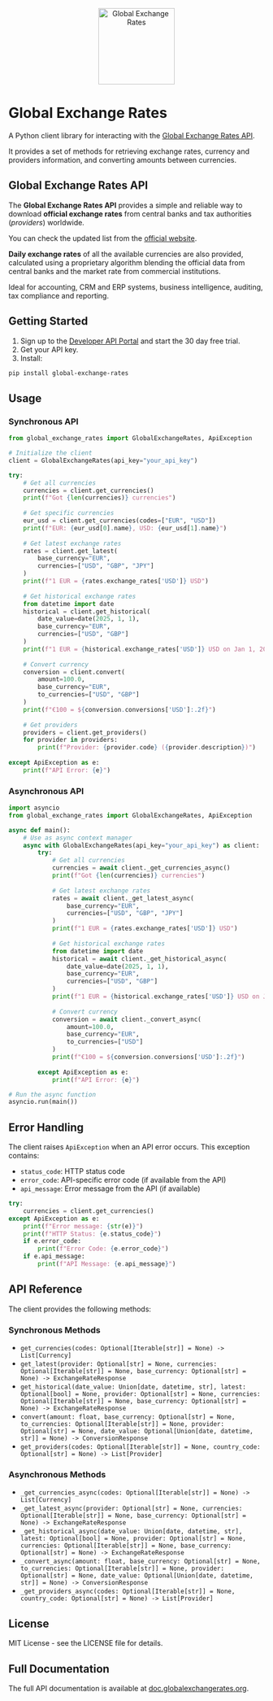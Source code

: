 <p align="center">
  <img src="https://www.globalexchangerates.org/wp-content/uploads/2025/03/Logo_216_White-150x150.png" alt="Global Exchange Rates" width="150">
</p>

# Global Exchange Rates

A Python client library for interacting with the [Global Exchange Rates API](https://www.globalexchangerates.org/).

It provides a set of methods for retrieving exchange rates, currency and providers information, and converting amounts between currencies. 

## Global Exchange Rates API

The **Global Exchange Rates API** provides a simple and reliable way to download **official exchange rates** from central banks and tax authorities (*providers*) worldwide. 

You can check the updated list from the [official website](https://www.globalexchangerates.org/global-coverage/).

**Daily exchange rates** of all the available currencies are also provided, calculated using a proprietary algorithm blending the official data from central banks and the market rate from commercial institutions.

Ideal for accounting, CRM and ERP systems, business intelligence, auditing, tax compliance and reporting.

## Getting Started

1. Sign up to the [Developer API Portal](https://dev.globalexchangerates.org/Account/Signup) and start the 30 day free trial.
2. Get your API key.
3. Install:

```bash
pip install global-exchange-rates
```

## Usage

### Synchronous API

```python
from global_exchange_rates import GlobalExchangeRates, ApiException

# Initialize the client
client = GlobalExchangeRates(api_key="your_api_key")

try:
    # Get all currencies
    currencies = client.get_currencies()
    print(f"Got {len(currencies)} currencies")
    
    # Get specific currencies
    eur_usd = client.get_currencies(codes=["EUR", "USD"])
    print(f"EUR: {eur_usd[0].name}, USD: {eur_usd[1].name}")
    
    # Get latest exchange rates
    rates = client.get_latest(
        base_currency="EUR", 
        currencies=["USD", "GBP", "JPY"]
    )
    print(f"1 EUR = {rates.exchange_rates['USD']} USD")
    
    # Get historical exchange rates
    from datetime import date
    historical = client.get_historical(
        date_value=date(2025, 1, 1),
        base_currency="EUR",
        currencies=["USD", "GBP"]
    )
    print(f"1 EUR = {historical.exchange_rates['USD']} USD on Jan 1, 2025")
    
    # Convert currency
    conversion = client.convert(
        amount=100.0,
        base_currency="EUR",
        to_currencies=["USD", "GBP"]
    )
    print(f"€100 = ${conversion.conversions['USD']:.2f}")
    
    # Get providers
    providers = client.get_providers()
    for provider in providers:
        print(f"Provider: {provider.code} ({provider.description})")
    
except ApiException as e:
    print(f"API Error: {e}")
```

### Asynchronous API

```python
import asyncio
from global_exchange_rates import GlobalExchangeRates, ApiException

async def main():
    # Use as async context manager
    async with GlobalExchangeRates(api_key="your_api_key") as client:
        try:
            # Get all currencies
            currencies = await client._get_currencies_async()
            print(f"Got {len(currencies)} currencies")
            
            # Get latest exchange rates
            rates = await client._get_latest_async(
                base_currency="EUR", 
                currencies=["USD", "GBP", "JPY"]
            )
            print(f"1 EUR = {rates.exchange_rates['USD']} USD")
            
            # Get historical exchange rates
            from datetime import date
            historical = await client._get_historical_async(
                date_value=date(2025, 1, 1),
                base_currency="EUR",
                currencies=["USD", "GBP"]
            )
            print(f"1 EUR = {historical.exchange_rates['USD']} USD on Jan 1, 2025")
            
            # Convert currency
            conversion = await client._convert_async(
                amount=100.0,
                base_currency="EUR",
                to_currencies=["USD"]
            )
            print(f"€100 = ${conversion.conversions['USD']:.2f}")
            
        except ApiException as e:
            print(f"API Error: {e}")

# Run the async function
asyncio.run(main())
```

## Error Handling

The client raises `ApiException` when an API error occurs. This exception contains:

- `status_code`: HTTP status code
- `error_code`: API-specific error code (if available from the API)
- `api_message`: Error message from the API (if available)

```python
try:
    currencies = client.get_currencies()
except ApiException as e:
    print(f"Error message: {str(e)}")
    print(f"HTTP Status: {e.status_code}")
    if e.error_code:
        print(f"Error Code: {e.error_code}")
    if e.api_message:
        print(f"API Message: {e.api_message}")
```

## API Reference

The client provides the following methods:

### Synchronous Methods

- `get_currencies(codes: Optional[Iterable[str]] = None) -> List[Currency]`
- `get_latest(provider: Optional[str] = None, currencies: Optional[Iterable[str]] = None, base_currency: Optional[str] = None) -> ExchangeRateResponse`
- `get_historical(date_value: Union[date, datetime, str], latest: Optional[bool] = None, provider: Optional[str] = None, currencies: Optional[Iterable[str]] = None, base_currency: Optional[str] = None) -> ExchangeRateResponse`
- `convert(amount: float, base_currency: Optional[str] = None, to_currencies: Optional[Iterable[str]] = None, provider: Optional[str] = None, date_value: Optional[Union[date, datetime, str]] = None) -> ConversionResponse`
- `get_providers(codes: Optional[Iterable[str]] = None, country_code: Optional[str] = None) -> List[Provider]`

### Asynchronous Methods

- `_get_currencies_async(codes: Optional[Iterable[str]] = None) -> List[Currency]`
- `_get_latest_async(provider: Optional[str] = None, currencies: Optional[Iterable[str]] = None, base_currency: Optional[str] = None) -> ExchangeRateResponse`
- `_get_historical_async(date_value: Union[date, datetime, str], latest: Optional[bool] = None, provider: Optional[str] = None, currencies: Optional[Iterable[str]] = None, base_currency: Optional[str] = None) -> ExchangeRateResponse`
- `_convert_async(amount: float, base_currency: Optional[str] = None, to_currencies: Optional[Iterable[str]] = None, provider: Optional[str] = None, date_value: Optional[Union[date, datetime, str]] = None) -> ConversionResponse`
- `_get_providers_async(codes: Optional[Iterable[str]] = None, country_code: Optional[str] = None) -> List[Provider]`

## License

MIT License - see the LICENSE file for details.

## Full Documentation

The full API documentation is available at [doc.globalexchangerates.org](https://doc.globalexchangerates.org/).
